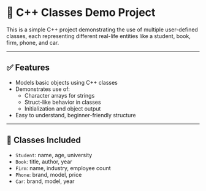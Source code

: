 # 📘 C++ Classes Demo Project

This is a simple C++ project demonstrating the use of multiple user-defined classes, each representing different real-life entities like a student, book, firm, phone, and car.

---

## ✅ Features

- Models basic objects using C++ classes
- Demonstrates use of:
  - Character arrays for strings
  - Struct-like behavior in classes
  - Initialization and object output
- Easy to understand, beginner-friendly structure

---

## 🧾 Classes Included

- `Student`: name, age, university
- `Book`: title, author, year
- `Firm`: name, industry, employee count
- `Phone`: brand, model, price
- `Car`: brand, model, year

